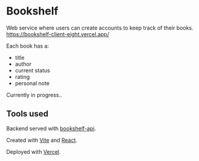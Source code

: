 # Bookshelf

Web service where users can create accounts to keep track of their books.  
https://bookshelf-client-eight.vercel.app/

Each book has a:
- title
- author
- current status
- rating
- personal note

Currently in progress.. 

## Tools used 
Backend served with [bookshelf-api](https://github.com/hwhuang27/bookshelf-api).

Created with [Vite](https://vitejs.dev/) and [React](https://react.dev/).

Deployed with [Vercel](https://vercel.com/).